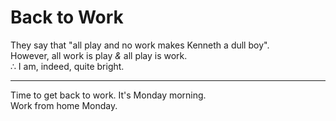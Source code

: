 # Back to Work

They say that "all play and no work makes Kenneth a dull boy".  
However, all work is play *&* all play is work.  
∴ I am, indeed, quite bright.  
 
----------------------

Time to get back to work. It's Monday morning.  
Work from home Monday.  
